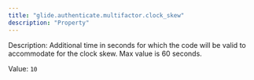 ```yaml
---
title: "glide.authenticate.multifactor.clock_skew"
description: "Property"
---
```


Description: Additional time in seconds for which the code will be valid to accommodate for the clock skew. Max value is 60 seconds.

Value: `10`